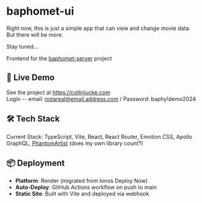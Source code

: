 # baphomet-ui

Right now, this is just a simple app that can view and change movie data. But there will be more.

Stay tuned...

Frontend for the [baphomet-server](https://github.com/collinlucke/baphomet-server) project

## 🚀 Live Demo
See the project at https://collinlucke.com
<br/>
Login -- email: notareal@email.address.com / Password: baphy!demo2024

## 🛠️ Tech Stack
Current Stack: TypeScript, Vite, React, React Router, Emotion CSS, Apollo GraphQL, [PhantomArtist](https://github.com/collinlucke/phantomartist)
(does my own library count?)

## 📦 Deployment
- **Platform**: Render (migrated from Ionos Deploy Now)
- **Auto-Deploy**: GitHub Actions workflow on push to main
- **Static Site**: Built with Vite and deployed via webhook
